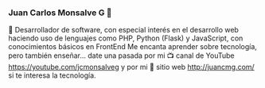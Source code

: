 ### Juan Carlos Monsalve G 👋 

🔭 Desarrollador de software, con especial interés en el desarrollo web haciendo uso de lenguajes como PHP, Python (Flask) y JavaScript, con conocimientos básicos en FrontEnd Me encanta aprender sobre tecnología, pero también enseñar... date una pasada por mi 📺 canal de YouTube https://youtube.com/jcmonsalveg y por mi 📝 sitio web http://juancmg.com/ si te interesa la tecnología. 

<!--
**jcmonsalveg/jcmonsalveg** is a ✨ _special_ ✨ repository because its `README.md` (this file) appears on your GitHub profile.

Here are some ideas to get you started:


- 🌱 I’m currently learning ...
- 👯 I’m looking to collaborate on ...
- 🤔 I’m looking for help with ...
- 💬 Ask me about ...
- 📫 How to reach me: ...
- 😄 Pronouns: ...
- ⚡ Fun fact: ...
-->
